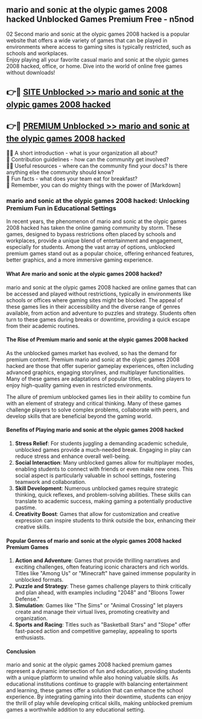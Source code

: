 ## mario and sonic at the olypic games 2008 hacked Unblocked Games Premium Free - n5nod

02 Second mario and sonic at the olypic games 2008 hacked is a popular website that offers a wide variety of games that can be played in environments where access to gaming sites is typically restricted, such as schools and workplaces.  
Enjoy playing all your favorite casual mario and sonic at the olypic games 2008 hacked, office, or home. Dive into the world of online free games without downloads!

## 👉🔴 [SITE Unblocked >> mario and sonic at the olypic games 2008 hacked](http://freeplayer.one?title=mario_and_sonic_at_the_olypic_games_2008_hacked&ref=13D)

## 👉🔴 [PREMIUM Unblocked >> mario and sonic at the olypic games 2008 hacked](http://freeplayer.one?title=mario_and_sonic_at_the_olypic_games_2008_hacked&ref=13D)

🙋‍♀️ A short introduction - what is your organization all about?  
🌈 Contribution guidelines - how can the community get involved?  
👩‍💻 Useful resources - where can the community find your docs? Is there anything else the community should know?  
🍿 Fun facts - what does your team eat for breakfast?  
🧙 Remember, you can do mighty things with the power of [Markdown]

### mario and sonic at the olypic games 2008 hacked: Unlocking Premium Fun in Educational Settings

In recent years, the phenomenon of mario and sonic at the olypic games 2008 hacked has taken the online gaming community by storm. These games, designed to bypass restrictions often placed by schools and workplaces, provide a unique blend of entertainment and engagement, especially for students. Among the vast array of options, unblocked premium games stand out as a popular choice, offering enhanced features, better graphics, and a more immersive gaming experience.

#### What Are mario and sonic at the olypic games 2008 hacked?

mario and sonic at the olypic games 2008 hacked are online games that can be accessed and played without restrictions, typically in environments like schools or offices where gaming sites might be blocked. The appeal of these games lies in their accessibility and the diverse range of genres available, from action and adventure to puzzles and strategy. Students often turn to these games during breaks or downtime, providing a quick escape from their academic routines.

#### The Rise of Premium mario and sonic at the olypic games 2008 hacked

As the unblocked games market has evolved, so has the demand for premium content. Premium mario and sonic at the olypic games 2008 hacked are those that offer superior gameplay experiences, often including advanced graphics, engaging storylines, and multiplayer functionalities. Many of these games are adaptations of popular titles, enabling players to enjoy high-quality gaming even in restricted environments.

The allure of premium unblocked games lies in their ability to combine fun with an element of strategy and critical thinking. Many of these games challenge players to solve complex problems, collaborate with peers, and develop skills that are beneficial beyond the gaming world.

#### Benefits of Playing mario and sonic at the olypic games 2008 hacked

1.  **Stress Relief**: For students juggling a demanding academic schedule, unblocked games provide a much-needed break. Engaging in play can reduce stress and enhance overall well-being.
2.  **Social Interaction**: Many unblocked games allow for multiplayer modes, enabling students to connect with friends or even make new ones. This social aspect is particularly valuable in school settings, fostering teamwork and collaboration.
3.  **Skill Development**: Numerous unblocked games require strategic thinking, quick reflexes, and problem-solving abilities. These skills can translate to academic success, making gaming a potentially productive pastime.
4.  **Creativity Boost**: Games that allow for customization and creative expression can inspire students to think outside the box, enhancing their creative skills.

#### Popular Genres of mario and sonic at the olypic games 2008 hacked Premium Games

1.  **Action and Adventure**: Games that provide thrilling narratives and exciting challenges, often featuring iconic characters and rich worlds. Titles like "Among Us" or "Minecraft" have gained immense popularity in unblocked formats.
2.  **Puzzle and Strategy**: These games challenge players to think critically and plan ahead, with examples including "2048" and "Bloons Tower Defense."
3.  **Simulation**: Games like "The Sims" or "Animal Crossing" let players create and manage their virtual lives, promoting creativity and organization.
4.  **Sports and Racing**: Titles such as "Basketball Stars" and "Slope" offer fast-paced action and competitive gameplay, appealing to sports enthusiasts.

#### Conclusion

mario and sonic at the olypic games 2008 hacked premium games represent a dynamic intersection of fun and education, providing students with a unique platform to unwind while also honing valuable skills. As educational institutions continue to grapple with balancing entertainment and learning, these games offer a solution that can enhance the school experience. By integrating gaming into their downtime, students can enjoy the thrill of play while developing critical skills, making unblocked premium games a worthwhile addition to any educational setting.